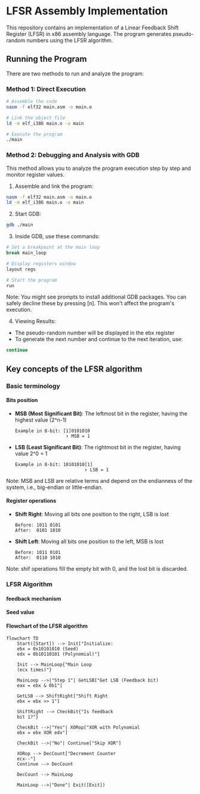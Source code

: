 # LFSR Assembly Implementation

This repository contains an implementation of a Linear Feedback Shift Register (LFSR) in x86 assembly language. The program generates pseudo-random numbers using the LFSR algorithm.

## Running the Program

There are two methods to run and analyze the program:

### Method 1: Direct Execution
```bash
# Assemble the code
nasm -f elf32 main.asm -o main.o

# Link the object file
ld -m elf_i386 main.o -o main

# Execute the program
./main
```

### Method 2: Debugging and Analysis with GDB
This method allows you to analyze the program execution step by step and monitor register values.

1. Assemble and link the program:
```bash
nasm -f elf32 main.asm -o main.o
ld -m elf_i386 main.o -o main
```

2. Start GDB:
```bash
gdb ./main
```

3. Inside GDB, use these commands:
```bash
# Set a breakpoint at the main loop
break main_loop

# Display registers window
layout regs

# Start the program
run
```

Note: You might see prompts to install additional GDB packages. You can safely decline these by pressing [n]. This won't affect the program's execution.

4. Viewing Results:
- The pseudo-random number will be displayed in the ebx register
- To generate the next number and continue to the next iteration, use:
```bash
continue
```

## Key concepts of the LFSR algorithm
### Basic terminology
#### Bits position
- **MSB (Most Significant Bit)**: The leftmost bit in the register, having the highest value (2^n-1)
  ```
  Example in 8-bit: [1]0101010
                     ↑ MSB = 1
  ```
- **LSB (Least Significant Bit)**: The rightmost bit in the register, having value 2^0 = 1
  ```
  Example in 8-bit: 10101010[1]
                            ↑ LSB = 1
  ```
Note: MSB and LSB are relative terms and depend on the endianness of the system, i.e., big-endian or little-endian.

#### Register operations
- **Shift Right**: Moving all bits one position to the right, LSB is lost
  ```
  Before: 1011 0101
  After:  0101 1010
  ```
- **Shift Left**: Moving all bits one position to the left, MSB is lost
  ```
  Before: 1011 0101
  After:  0110 1010
  ```

Note: shif operations fill the empty bit with 0, and the lost bit is discarded.

### LFSR Algorithm

#### feedback mechanism

#### Seed value


#### Flowchart of the LFSR algorithm
```mermaid	
flowchart TD
    Start([Start]) --> Init["Initialize:
    ebx = 0x10101010 (Seed)
    edx = 0b10110101 (Polynomial)"]
    
    Init --> MainLoop{"Main Loop
    (ecx times)"}
    
    MainLoop -->|"Step 1"| GetLSB["Get LSB (Feedback bit)
    eax = ebx & 0b1"]
    
    GetLSB --> ShiftRight["Shift Right
    ebx = ebx >> 1"]
    
    ShiftRight --> CheckBit{"Is feedback
    bit 1?"}
    
    CheckBit -->|"Yes"| XORop["XOR with Polynomial
    ebx = ebx XOR edx"]
    
    CheckBit -->|"No"| Continue["Skip XOR"]
    
    XORop --> DecCount["Decrement Counter
    ecx--"]
    Continue --> DecCount
    
    DecCount --> MainLoop
    
    MainLoop -->|"Done"| Exit([Exit])
```	